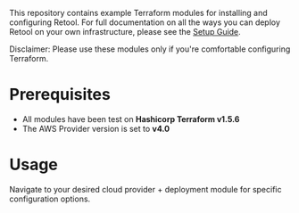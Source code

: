 This repository contains example Terraform modules for installing and configuring Retool. For full documentation on all the ways you can deploy Retool on your own infrastructure, please see the [Setup Guide](https://github.com/tryretool/retool-onpremise).

Disclaimer: Please use these modules only if you're comfortable configuring Terraform.

# Prerequisites

- All modules have been test on **Hashicorp Terraform v1.5.6**
- The AWS Provider version is set to **v4.0**

# Usage

Navigate to your desired cloud provider + deployment module for specific configuration options.
